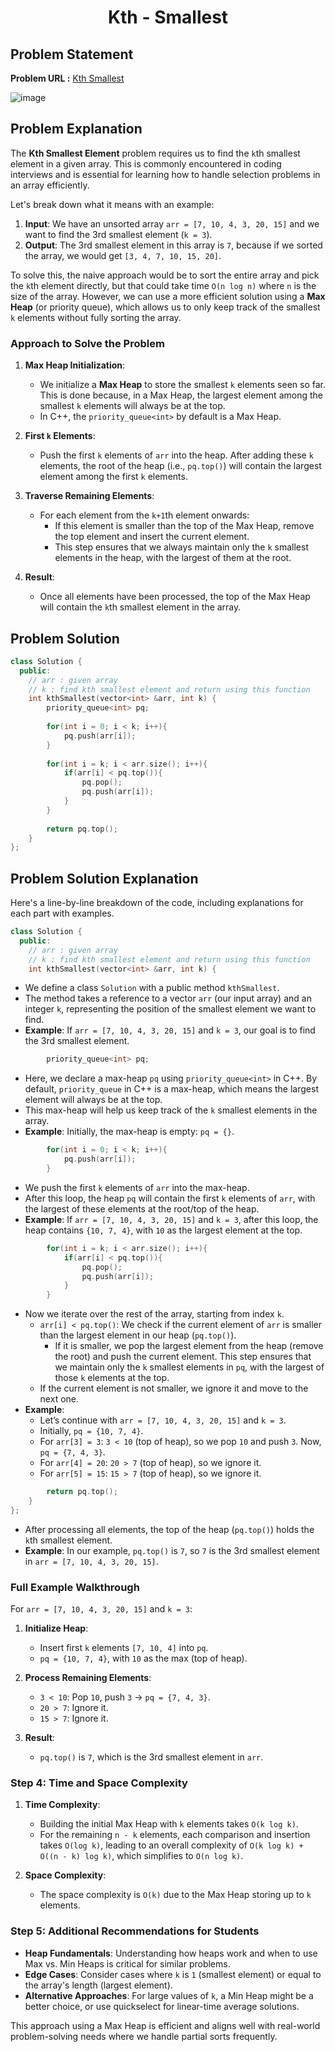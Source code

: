 <h1 align='center'>Kth - Smallest</h1>

## Problem Statement
**Problem URL :** [Kth Smallest](https://www.geeksforgeeks.org/problems/kth-smallest-element5635/1?itm_source=geeksforgeeks&itm_medium=article&itm_campaign=practice_card)

![image](https://github.com/user-attachments/assets/8a47a181-3af6-49e7-8e7e-695c2a8c3d22)

## Problem Explanation

The **Kth Smallest Element** problem requires us to find the `k`th smallest element in a given array. This is commonly encountered in coding interviews and is essential for learning how to handle selection problems in an array efficiently.

Let's break down what it means with an example:
1. **Input**: We have an unsorted array `arr = [7, 10, 4, 3, 20, 15]` and we want to find the 3rd smallest element (`k = 3`).
2. **Output**: The 3rd smallest element in this array is `7`, because if we sorted the array, we would get `[3, 4, 7, 10, 15, 20]`.

To solve this, the naive approach would be to sort the entire array and pick the `k`th element directly, but that could take time `O(n log n)` where `n` is the size of the array. However, we can use a more efficient solution using a **Max Heap** (or priority queue), which allows us to only keep track of the smallest `k` elements without fully sorting the array.

### Approach to Solve the Problem

1. **Max Heap Initialization**:
   - We initialize a **Max Heap** to store the smallest `k` elements seen so far. This is done because, in a Max Heap, the largest element among the smallest `k` elements will always be at the top.
   - In C++, the `priority_queue<int>` by default is a Max Heap.

2. **First `k` Elements**:
   - Push the first `k` elements of `arr` into the heap. After adding these `k` elements, the root of the heap (i.e., `pq.top()`) will contain the largest element among the first `k` elements.

3. **Traverse Remaining Elements**:
   - For each element from the `k+1`th element onwards:
     - If this element is smaller than the top of the Max Heap, remove the top element and insert the current element.
     - This step ensures that we always maintain only the `k` smallest elements in the heap, with the largest of them at the root.

4. **Result**:
   - Once all elements have been processed, the top of the Max Heap will contain the `k`th smallest element in the array.

## Problem Solution
```cpp
class Solution {
  public:
    // arr : given array
    // k : find kth smallest element and return using this function
    int kthSmallest(vector<int> &arr, int k) {
        priority_queue<int> pq;
        
        for(int i = 0; i < k; i++){
            pq.push(arr[i]);
        }
        
        for(int i = k; i < arr.size(); i++){
            if(arr[i] < pq.top()){
                pq.pop();
                pq.push(arr[i]);
            }
        }
        
        return pq.top();
    }
};
```

## Problem Solution Explanation
Here's a line-by-line breakdown of the code, including explanations for each part with examples.

```cpp
class Solution {
  public:
    // arr : given array
    // k : find kth smallest element and return using this function
    int kthSmallest(vector<int> &arr, int k) {
```

- We define a class `Solution` with a public method `kthSmallest`.
- The method takes a reference to a vector `arr` (our input array) and an integer `k`, representing the position of the smallest element we want to find.
- **Example**: If `arr = [7, 10, 4, 3, 20, 15]` and `k = 3`, our goal is to find the 3rd smallest element.

```cpp
        priority_queue<int> pq;
```

- Here, we declare a max-heap `pq` using `priority_queue<int>` in C++. By default, `priority_queue` in C++ is a max-heap, which means the largest element will always be at the top.
- This max-heap will help us keep track of the `k` smallest elements in the array.
- **Example**: Initially, the max-heap is empty: `pq = {}`.

```cpp
        for(int i = 0; i < k; i++){
            pq.push(arr[i]);
        }
```

- We push the first `k` elements of `arr` into the max-heap.
- After this loop, the heap `pq` will contain the first `k` elements of `arr`, with the largest of these elements at the root/top of the heap.
- **Example**: If `arr = [7, 10, 4, 3, 20, 15]` and `k = 3`, after this loop, the heap contains `{10, 7, 4}`, with `10` as the largest element at the top.

```cpp
        for(int i = k; i < arr.size(); i++){
            if(arr[i] < pq.top()){
                pq.pop();
                pq.push(arr[i]);
            }
        }
```

- Now we iterate over the rest of the array, starting from index `k`.
  - `arr[i] < pq.top()`: We check if the current element of `arr` is smaller than the largest element in our heap (`pq.top()`).
    - If it is smaller, we pop the largest element from the heap (remove the root) and push the current element. This step ensures that we maintain only the `k` smallest elements in `pq`, with the largest of those `k` elements at the top.
  - If the current element is not smaller, we ignore it and move to the next one.
- **Example**:
  - Let’s continue with `arr = [7, 10, 4, 3, 20, 15]` and `k = 3`.
  - Initially, `pq = {10, 7, 4}`.
  - For `arr[3] = 3`: `3 < 10` (top of heap), so we pop `10` and push `3`. Now, `pq = {7, 4, 3}`.
  - For `arr[4] = 20`: `20 > 7` (top of heap), so we ignore it.
  - For `arr[5] = 15`: `15 > 7` (top of heap), so we ignore it.

```cpp
        return pq.top();
    }
};
```

- After processing all elements, the top of the heap (`pq.top()`) holds the `k`th smallest element.
- **Example**: In our example, `pq.top()` is `7`, so `7` is the 3rd smallest element in `arr = [7, 10, 4, 3, 20, 15]`.

### Full Example Walkthrough

For `arr = [7, 10, 4, 3, 20, 15]` and `k = 3`:
1. **Initialize Heap**:
   - Insert first `k` elements `[7, 10, 4]` into `pq`.
   - `pq = {10, 7, 4}`, with `10` as the max (top of heap).

2. **Process Remaining Elements**:
   - `3 < 10`: Pop `10`, push `3` → `pq = {7, 4, 3}`.
   - `20 > 7`: Ignore it.
   - `15 > 7`: Ignore it.

3. **Result**:
   - `pq.top()` is `7`, which is the 3rd smallest element in `arr`.

### Step 4: Time and Space Complexity

1. **Time Complexity**:
   - Building the initial Max Heap with `k` elements takes `O(k log k)`.
   - For the remaining `n - k` elements, each comparison and insertion takes `O(log k)`, leading to an overall complexity of `O(k log k) + O((n - k) log k)`, which simplifies to `O(n log k)`.

2. **Space Complexity**:
   - The space complexity is `O(k)` due to the Max Heap storing up to `k` elements.

### Step 5: Additional Recommendations for Students

- **Heap Fundamentals**: Understanding how heaps work and when to use Max vs. Min Heaps is critical for similar problems.
- **Edge Cases**: Consider cases where `k` is `1` (smallest element) or equal to the array's length (largest element).
- **Alternative Approaches**: For large values of `k`, a Min Heap might be a better choice, or use quickselect for linear-time average solutions.

This approach using a Max Heap is efficient and aligns well with real-world problem-solving needs where we handle partial sorts frequently.
